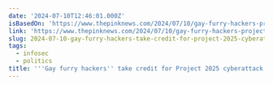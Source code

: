 ```yaml
---
date: '2024-07-10T12:46:01.000Z'
isBasedOn: 'https://www.thepinknews.com/2024/07/10/gay-furry-hackers-project-2025/'
link: 'https://www.thepinknews.com/2024/07/10/gay-furry-hackers-project-2025/'
slug: 2024-07-10-gay-furry-hackers-take-credit-for-project-2025-cyberattack
tags:
  - infosec
  - politics
title: '''Gay furry hackers'' take credit for Project 2025 cyberattack'
---
```

 
